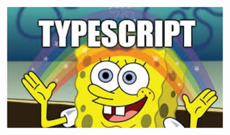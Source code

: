 <img src="https://github.com/ninezero90hy/ninezero90hy/blob/main/images.jpeg?raw=true" alt="images" style="zoom:200%;" />

